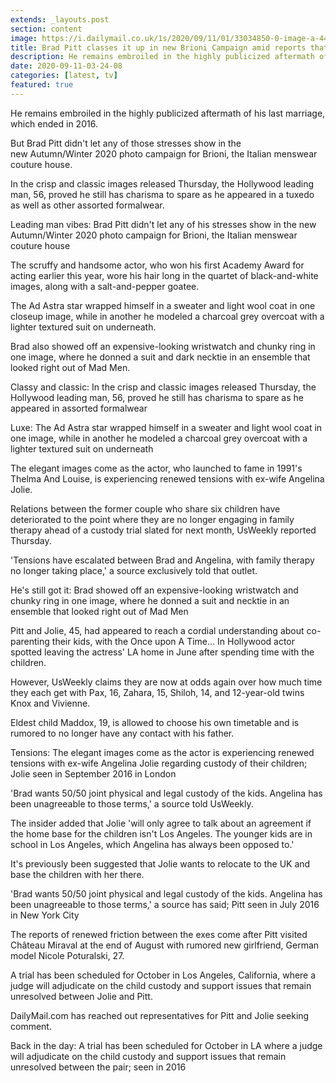 ```yaml
---
extends: _layouts.post
section: content
image: https://i.dailymail.co.uk/1s/2020/09/11/01/33034850-0-image-a-44_1599783813034.jpg 
title: Brad Pitt classes it up in new Brioni Campaign amid reports that tensions have escalated with ex 
description: He remains embroiled in the highly publicized aftermath of his last marriage. But Brad Pitt didnt let any of those stresses show in the new Autumn/Winter 2020  photo campaign for Brioni. 
date: 2020-09-11-03-24-08 
categories: [latest, tv] 
featured: true 
--- 
```

He remains embroiled in the highly publicized aftermath of his last marriage, which ended in 2016. 

But Brad Pitt didn't let any of those stresses show in the new Autumn/Winter 2020 photo campaign for Brioni, the Italian menswear couture house.

In the crisp and classic images released Thursday, the Hollywood leading man, 56, proved he still has charisma to spare as he appeared in a tuxedo as well as other assorted formalwear. 

Leading man vibes: Brad Pitt didn't let any of his stresses show in the new Autumn/Winter 2020 photo campaign for Brioni, the Italian menswear couture house

The scruffy and handsome actor, who won his first Academy Award for acting earlier this year, wore his hair long in the quartet of black-and-white images, along with a salt-and-pepper goatee.

The Ad Astra star wrapped himself in a sweater and light wool coat in one closeup image, while in another he modeled a charcoal grey overcoat with a lighter textured suit on underneath.

Brad also showed off an expensive-looking wristwatch and chunky ring in one image, where he donned a suit and dark necktie in an ensemble that looked right out of Mad Men.

Classy and classic: In the crisp and classic images released Thursday, the Hollywood leading man, 56, proved he still has charisma to spare as he appeared in assorted formalwear

Luxe: The Ad Astra star wrapped himself in a sweater and light wool coat in one image, while in another he modeled a charcoal grey overcoat with a lighter textured suit on underneath

The elegant images come as the actor, who launched to fame in 1991's Thelma And Louise, is experiencing renewed tensions with ex-wife Angelina Jolie.

Relations between the former couple who share six children have deteriorated to the point where they are no longer engaging in family therapy ahead of a custody trial slated for next month, UsWeekly reported Thursday.

'Tensions have escalated between Brad and Angelina, with family therapy no longer taking place,' a source exclusively told that outlet.

He's still got it: Brad showed off an expensive-looking wristwatch and chunky ring in one image, where he donned a suit and necktie in an ensemble that looked right out of Mad Men

Pitt and Jolie, 45, had appeared to reach a cordial understanding about co-parenting their kids, with the Once upon A Time... In Hollywood actor spotted leaving the actress' LA home in June after spending time with the children.

However, UsWeekly claims they are now at odds again over how much time they each get with Pax, 16, Zahara, 15, Shiloh, 14, and 12-year-old twins Knox and Vivienne.

Eldest child Maddox, 19, is allowed to choose his own timetable and is rumored to no longer have any contact with his father.

Tensions: The elegant images come as the actor is experiencing renewed tensions with ex-wife Angelina Jolie regarding custody of their children; Jolie seen in September 2016 in London

'Brad wants 50/50 joint physical and legal custody of the kids. Angelina has been unagreeable to those terms,' a source told UsWeekly.

The insider added that Jolie 'will only agree to talk about an agreement if the home base for the children isn't Los Angeles. The younger kids are in school in Los Angeles, which Angelina has always been opposed to.'

It's previously been suggested that Jolie wants to relocate to the UK and base the children with her there.

'Brad wants 50/50 joint physical and legal custody of the kids. Angelina has been unagreeable to those terms,' a source has said; Pitt seen in July 2016 in New York City

The reports of renewed friction between the exes come after Pitt visited Château Miraval at the end of August with rumored new girlfriend, German model Nicole Poturalski, 27. 

A trial has been scheduled for October in Los Angeles, California, where a judge will adjudicate on the child custody and support issues that remain unresolved between Jolie and Pitt. 

DailyMail.com has reached out representatives for Pitt and Jolie seeking comment. 

Back in the day: A trial has been scheduled for October in LA where a judge will adjudicate on the child custody and support issues that remain unresolved between the pair; seen in 2016

